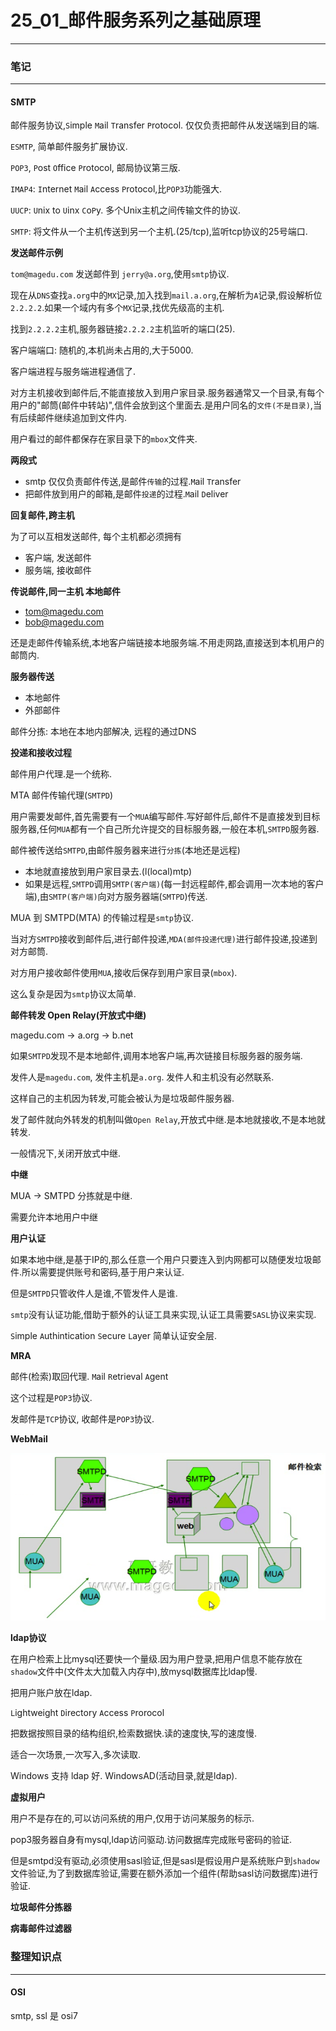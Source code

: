 # 25_01_邮件服务系列之基础原理

---

### 笔记

---

#### SMTP

邮件服务协议,`S`imple `M`ail `T`ransfer `P`rotocol. 仅仅负责把邮件从发送端到目的端.

`ESMTP`, 简单邮件服务扩展协议.

`POP3`, `P`ost `O`ffice `P`rotocol, 邮局协议第三版.

`IMAP4`: `I`nternet `M`ail `A`ccess `P`rotocol,比`POP3`功能强大.

`UUCP`: `U`nix to `U`inx `C`o`P`y. 多个Unix主机之间传输文件的协议.

`SMTP`: 将文件从一个主机传送到另一个主机.(25/tcp),监听tcp协议的25号端口.

 **发送邮件示例**
 
 `tom@magedu.com` 发送邮件到 `jerry@a.org`,使用`smtp`协议.
 
 现在从`DNS`查找`a.org`中的`MX`记录,加入找到`mail.a.org`,在解析为`A`记录,假设解析位`2.2.2.2`.如果一个域内有多个`MX`记录,找优先级高的主机.
 
 找到`2.2.2.2`主机,服务器链接`2.2.2.2`主机监听的端口(25).
 
 客户端端口: 随机的,本机尚未占用的,大于5000.
 
 客户端进程与服务端进程通信了.
 
 对方主机接收到邮件后,不能直接放入到用户家目录.服务器通常又一个目录,有每个用户的"邮筒(邮件中转站)",信件会放到这个里面去.是用户同名的`文件(不是目录)`,当有后续邮件继续追加到文件内.
 
 用户看过的邮件都保存在家目录下的`mbox`文件夹.

**两段式**

* smtp 仅仅负责邮件传送,是邮件`传输`的过程.`M`ail `T`ransfer
* 把邮件放到用户的邮箱,是邮件`投递`的过程.`M`ail `D`eliver

**回复邮件,跨主机**

为了可以互相发送邮件, 每个主机都必须拥有

* 客户端, 发送邮件
* 服务端, 接收邮件

**传说邮件,同一主机 本地邮件**

* tom@magedu.com
* bob@magedu.com

还是走邮件传输系统,本地客户端链接本地服务端.不用走网路,直接送到本机用户的邮筒内.

**服务器传送**

* 本地邮件
* 外部邮件

邮件分拣: 本地在本地内部解决, 远程的通过DNS

**投递和接收过程**

邮件用户代理.是一个统称.

MTA 邮件传输代理(`SMTPD`)

用户需要发邮件,首先需要有一个`MUA`编写邮件.写好邮件后,邮件不是直接发到目标服务器,任何`MUA`都有一个自己所允许提交的目标服务器,一般在本机,`SMTPD`服务器.

邮件被传送给`SMTPD`,由邮件服务器来进行`分拣`(本地还是远程)

* 本地就直接放到用户家目录去.(l(local)mtp)
* 如果是远程,`SMTPD`调用`SMTP(客户端)`(每一封远程邮件,都会调用一次本地的客户端),由`SMTP(客户端)`向对方服务器端(`SMTPD`)传送.

MUA 到 SMTPD(MTA) 的传输过程是`smtp`协议.

当对方`SMTPD`接收到邮件后,进行邮件投递,`MDA(邮件投递代理)`进行邮件投递,投递到对方邮筒.

对方用户接收邮件使用`MUA`,接收后保存到用户家目录(`mbox`).

这么复杂是因为`smtp`协议太简单.

**邮件转发 Open Relay(开放式中继)**

magedu.com -> a.org -> b.net

如果`SMTPD`发现不是本地邮件,调用本地客户端,再次链接目标服务器的服务端.

发件人是`magedu.com`, 发件主机是`a.org`. 发件人和主机没有必然联系.

这样自己的主机因为转发,可能会被认为是垃圾邮件服务器.

发了邮件就向外转发的机制叫做`Open Relay`,开放式中继.是本地就接收,不是本地就转发.

一般情况下,关闭开放式中继.

**中继**

MUA -> SMTPD 分拣就是中继.

需要允许本地用户中继

**用户认证**

如果本地中继,是基于IP的,那么任意一个用户只要连入到内网都可以随便发垃圾邮件.所以需要提供账号和密码,基于用户来认证.

但是`SMTPD`只管收件人是谁,不管发件人是谁.

`smtp`没有认证功能,借助于额外的认证工具来实现,认证工具需要`SASL`协议来实现.

`S`imple `A`uthintication `S`ecure `L`ayer 简单认证安全层.

**MRA**

邮件(检索)取回代理. `M`ail `R`etrieval `A`gent

这个过程是`POP3`协议.

发邮件是`TCP`协议, 收邮件是`POP3`协议.

**WebMail**

![webMail](./img/25_01_1.png "webMail")

**ldap协议**

在用户检索上比mysql还要快一个量级.因为用户登录,把用户信息不能存放在`shadow`文件中(文件太大加载入内存中),放mysql数据库比ldap慢.

把用户账户放在ldap.

`L`ightweight `D`irectory `A`ccess `P`rorocol

把数据按照目录的结构组织,检索数据快.读的速度快,写的速度慢.

适合一次场景,一次写入,多次读取.

Windows 支持 ldap 好.  WindowsAD(活动目录,就是ldap).

**虚拟用户**

用户不是存在的,可以访问系统的用户,仅用于访问某服务的标示.


pop3服务器自身有mysql,ldap访问驱动.访问数据库完成账号密码的验证.

但是smtpd没有驱动,必须使用sasl验证,但是sasl是假设用户是系统账户到`shadow`文件验证,为了到数据库验证,需要在额外添加一个组件(帮助sasl访问数据库)进行验证.

**垃圾邮件分拣器**

**病毒邮件过滤器**

### 整理知识点

---

#### OSI

smtp, ssl 是 osi7